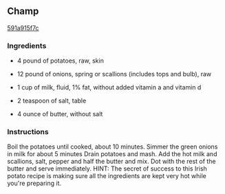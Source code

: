 ## Champ

[591a915f7c](http://www.food.com/recipe/champ-138994)

### Ingredients

 - 4 pound of potatoes, raw, skin

 - 12 pound of onions, spring or scallions (includes tops and bulb), raw

 - 1 cup of milk, fluid, 1% fat, without added vitamin a and vitamin d

 - 2 teaspoon of salt, table

 - 4 ounce of butter, without salt

### Instructions

Boil the potatoes until cooked, about 10 minutes. Simmer the green onions in milk for about 5 minutes Drain potatoes and mash. Add the hot milk and scallions, salt, pepper and half the butter and mix. Dot with the rest of the butter and serve immediately. HINT: The secret of success to this Irish potato recipe is making sure all the ingredients are kept very hot while you're preparing it.